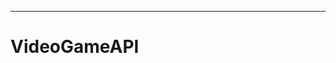 --------- ----------------------------------------------------------------------------------------
# VideoGameAPI
